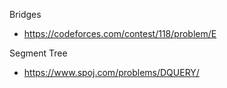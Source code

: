 Bridges
  * https://codeforces.com/contest/118/problem/E
  
Segment Tree
  * https://www.spoj.com/problems/DQUERY/

